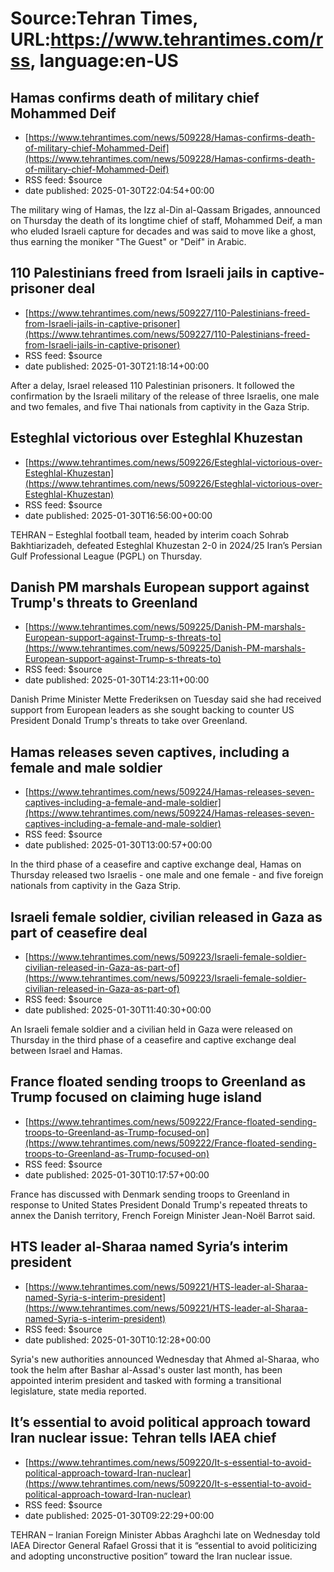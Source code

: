 # Source:Tehran Times, URL:https://www.tehrantimes.com/rss, language:en-US

## Hamas confirms death of military chief Mohammed Deif
 - [https://www.tehrantimes.com/news/509228/Hamas-confirms-death-of-military-chief-Mohammed-Deif](https://www.tehrantimes.com/news/509228/Hamas-confirms-death-of-military-chief-Mohammed-Deif)
 - RSS feed: $source
 - date published: 2025-01-30T22:04:54+00:00

The military wing of Hamas, the Izz al-Din al-Qassam Brigades, announced on Thursday the death of its longtime chief of staff, Mohammed Deif, a man who eluded Israeli capture for decades and was said to move like a ghost, thus earning the moniker "The Guest" or "Deif" in Arabic.

## 110 Palestinians freed from Israeli jails in captive-prisoner deal
 - [https://www.tehrantimes.com/news/509227/110-Palestinians-freed-from-Israeli-jails-in-captive-prisoner](https://www.tehrantimes.com/news/509227/110-Palestinians-freed-from-Israeli-jails-in-captive-prisoner)
 - RSS feed: $source
 - date published: 2025-01-30T21:18:14+00:00

After a delay, Israel released 110 Palestinian prisoners. It followed the confirmation by the Israeli military of the release of three Israelis, one male and two females, and five Thai nationals from captivity in the Gaza Strip.

## Esteghlal victorious over Esteghlal Khuzestan
 - [https://www.tehrantimes.com/news/509226/Esteghlal-victorious-over-Esteghlal-Khuzestan](https://www.tehrantimes.com/news/509226/Esteghlal-victorious-over-Esteghlal-Khuzestan)
 - RSS feed: $source
 - date published: 2025-01-30T16:56:00+00:00

TEHRAN – Esteghlal football team, headed by interim coach Sohrab Bakhtiarizadeh, defeated Esteghlal Khuzestan 2-0 in 2024/25 Iran’s Persian Gulf Professional League (PGPL) on Thursday.

## Danish PM marshals European support against Trump's threats to Greenland
 - [https://www.tehrantimes.com/news/509225/Danish-PM-marshals-European-support-against-Trump-s-threats-to](https://www.tehrantimes.com/news/509225/Danish-PM-marshals-European-support-against-Trump-s-threats-to)
 - RSS feed: $source
 - date published: 2025-01-30T14:23:11+00:00

Danish Prime Minister Mette Frederiksen on Tuesday said she had received support from European leaders as she sought backing to counter US President Donald Trump's threats to take over Greenland.

## Hamas releases seven captives, including a female and male soldier
 - [https://www.tehrantimes.com/news/509224/Hamas-releases-seven-captives-including-a-female-and-male-soldier](https://www.tehrantimes.com/news/509224/Hamas-releases-seven-captives-including-a-female-and-male-soldier)
 - RSS feed: $source
 - date published: 2025-01-30T13:00:57+00:00

In the third phase of a ceasefire and captive exchange deal, Hamas on Thursday released two Israelis - one male and one female - and five foreign nationals from captivity in the Gaza Strip.

## Israeli female soldier, civilian released in Gaza as part of ceasefire deal
 - [https://www.tehrantimes.com/news/509223/Israeli-female-soldier-civilian-released-in-Gaza-as-part-of](https://www.tehrantimes.com/news/509223/Israeli-female-soldier-civilian-released-in-Gaza-as-part-of)
 - RSS feed: $source
 - date published: 2025-01-30T11:40:30+00:00

An Israeli female soldier and a civilian held in Gaza were released on Thursday in the third phase of a ceasefire and captive exchange deal between Israel and Hamas.

## France floated sending troops to Greenland as Trump focused on claiming huge island
 - [https://www.tehrantimes.com/news/509222/France-floated-sending-troops-to-Greenland-as-Trump-focused-on](https://www.tehrantimes.com/news/509222/France-floated-sending-troops-to-Greenland-as-Trump-focused-on)
 - RSS feed: $source
 - date published: 2025-01-30T10:17:57+00:00

France has discussed with Denmark sending troops to Greenland in response to United States President Donald Trump's repeated threats to annex the Danish territory, French Foreign Minister Jean-Noël Barrot said.

## HTS leader al-Sharaa named Syria’s interim president
 - [https://www.tehrantimes.com/news/509221/HTS-leader-al-Sharaa-named-Syria-s-interim-president](https://www.tehrantimes.com/news/509221/HTS-leader-al-Sharaa-named-Syria-s-interim-president)
 - RSS feed: $source
 - date published: 2025-01-30T10:12:28+00:00

Syria's new authorities announced Wednesday that Ahmed al-Sharaa, who took the helm after Bashar al-Assad's ouster last month, has been appointed interim president and tasked with forming a transitional legislature, state media reported.

## It’s essential to avoid political approach toward Iran nuclear issue: Tehran tells IAEA chief
 - [https://www.tehrantimes.com/news/509220/It-s-essential-to-avoid-political-approach-toward-Iran-nuclear](https://www.tehrantimes.com/news/509220/It-s-essential-to-avoid-political-approach-toward-Iran-nuclear)
 - RSS feed: $source
 - date published: 2025-01-30T09:22:29+00:00

TEHRAN – Iranian Foreign Minister Abbas Araghchi late on Wednesday told IAEA Director General Rafael Grossi that it is “essential to avoid politicizing and adopting unconstructive position” toward the Iran nuclear issue.

